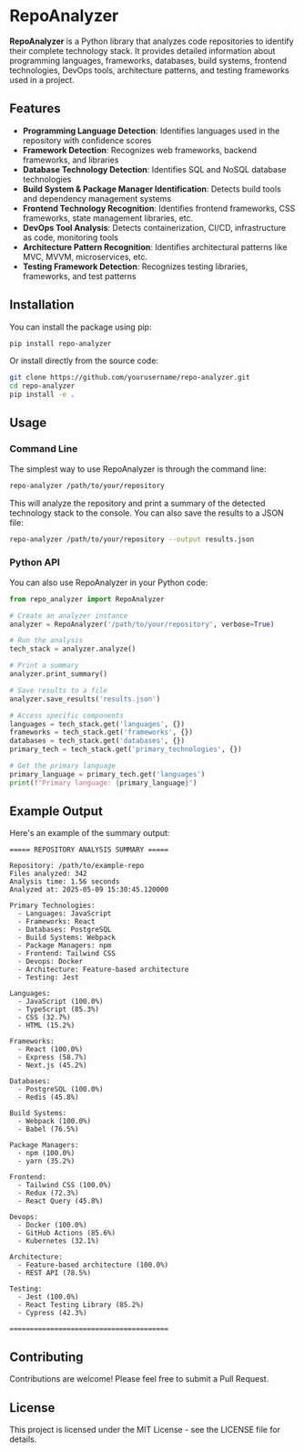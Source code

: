 # RepoAnalyzer

**RepoAnalyzer** is a Python library that analyzes code repositories to identify their complete technology stack. It provides detailed information about programming languages, frameworks, databases, build systems, frontend technologies, DevOps tools, architecture patterns, and testing frameworks used in a project.

## Features

- **Programming Language Detection**: Identifies languages used in the repository with confidence scores
- **Framework Detection**: Recognizes web frameworks, backend frameworks, and libraries
- **Database Technology Detection**: Identifies SQL and NoSQL database technologies
- **Build System & Package Manager Identification**: Detects build tools and dependency management systems
- **Frontend Technology Recognition**: Identifies frontend frameworks, CSS frameworks, state management libraries, etc.
- **DevOps Tool Analysis**: Detects containerization, CI/CD, infrastructure as code, monitoring tools
- **Architecture Pattern Recognition**: Identifies architectural patterns like MVC, MVVM, microservices, etc.
- **Testing Framework Detection**: Recognizes testing libraries, frameworks, and test patterns

## Installation

You can install the package using pip:

```bash
pip install repo-analyzer
```

Or install directly from the source code:

```bash
git clone https://github.com/yourusername/repo-analyzer.git
cd repo-analyzer
pip install -e .
```

## Usage

### Command Line

The simplest way to use RepoAnalyzer is through the command line:

```bash
repo-analyzer /path/to/your/repository
```

This will analyze the repository and print a summary of the detected technology stack to the console. You can also save the results to a JSON file:

```bash
repo-analyzer /path/to/your/repository --output results.json
```

### Python API

You can also use RepoAnalyzer in your Python code:

```python
from repo_analyzer import RepoAnalyzer

# Create an analyzer instance
analyzer = RepoAnalyzer('/path/to/your/repository', verbose=True)

# Run the analysis
tech_stack = analyzer.analyze()

# Print a summary
analyzer.print_summary()

# Save results to a file
analyzer.save_results('results.json')

# Access specific components
languages = tech_stack.get('languages', {})
frameworks = tech_stack.get('frameworks', {})
databases = tech_stack.get('databases', {})
primary_tech = tech_stack.get('primary_technologies', {})

# Get the primary language
primary_language = primary_tech.get('languages')
print(f"Primary language: {primary_language}")
```

## Example Output

Here's an example of the summary output:

```
===== REPOSITORY ANALYSIS SUMMARY =====

Repository: /path/to/example-repo
Files analyzed: 342
Analysis time: 1.56 seconds
Analyzed at: 2025-05-09 15:30:45.120000

Primary Technologies:
  - Languages: JavaScript
  - Frameworks: React
  - Databases: PostgreSQL
  - Build Systems: Webpack
  - Package Managers: npm
  - Frontend: Tailwind CSS
  - Devops: Docker
  - Architecture: Feature-based architecture
  - Testing: Jest

Languages:
  - JavaScript (100.0%)
  - TypeScript (85.3%)
  - CSS (32.7%)
  - HTML (15.2%)

Frameworks:
  - React (100.0%)
  - Express (58.7%)
  - Next.js (45.2%)

Databases:
  - PostgreSQL (100.0%)
  - Redis (45.8%)

Build Systems:
  - Webpack (100.0%)
  - Babel (76.5%)

Package Managers:
  - npm (100.0%)
  - yarn (35.2%)

Frontend:
  - Tailwind CSS (100.0%)
  - Redux (72.3%)
  - React Query (45.8%)

Devops:
  - Docker (100.0%)
  - GitHub Actions (85.6%)
  - Kubernetes (32.1%)

Architecture:
  - Feature-based architecture (100.0%)
  - REST API (78.5%)

Testing:
  - Jest (100.0%)
  - React Testing Library (85.2%)
  - Cypress (42.3%)

=======================================
```

## Contributing

Contributions are welcome! Please feel free to submit a Pull Request.

## License

This project is licensed under the MIT License - see the LICENSE file for details.